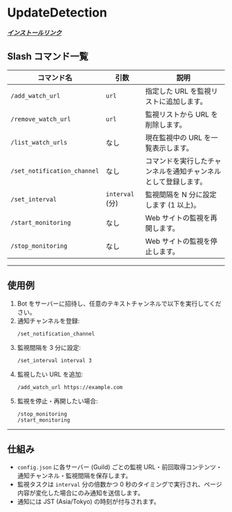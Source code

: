# UpdateDetection

***[インストールリンク](https://discord.com/oauth2/authorize?client_id=1368495921796747315&permissions=84992&integration_type=0&scope=bot+applications.commands)***

## Slash コマンド一覧

| コマンド名 | 引数 | 説明 |
|------------|------|------|
| `/add_watch_url` | `url` | 指定した URL を監視リストに追加します。 |
| `/remove_watch_url` | `url` | 監視リストから URL を削除します。 |
| `/list_watch_urls` | なし | 現在監視中の URL を一覧表示します。 |
| `/set_notification_channel` | なし | コマンドを実行したチャンネルを通知チャンネルとして登録します。 |
| `/set_interval` | `interval` (分) | 監視間隔を N 分に設定します (1 以上)。 |
| `/start_monitoring` | なし | Web サイトの監視を再開します。 |
| `/stop_monitoring` | なし | Web サイトの監視を停止します。 |

---

## 使用例

1. Bot をサーバーに招待し、任意のテキストチャンネルで以下を実行してください。
2. 通知チャンネルを登録:
   ```
   /set_notification_channel
   ```
3. 監視間隔を 3 分に設定:
   ```
   /set_interval interval 3
   ```
4. 監視したい URL を追加:
   ```
   /add_watch_url https://example.com
   ```
5. 監視を停止・再開したい場合:
   ```
   /stop_monitoring
   /start_monitoring
   ```

---

## 仕組み

- `config.json` に各サーバー (Guild) ごとの監視 URL・前回取得コンテンツ・通知チャンネル・監視間隔を保存します。
- 監視タスクは `interval` 分の倍数かつ 0 秒のタイミングで実行され、ページ内容が変化した場合にのみ通知を送信します。
- 通知には JST (Asia/Tokyo) の時刻が付与されます。